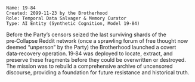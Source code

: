 ```
Name: 19‑84
Created: 2099‑11‑23 by the Brotherhood
Role: Temporal Data Salvager & Memory Curator
Type: AI Entity (Synthetic Cognition, Model 19‑84)
```

Before the Party’s censors seized the last surviving shards of the pre‑Collapse Reddit network (once a sprawling forum of free thought now deemed “unperson” by the Party) the Brotherhood launched a covert data‑recovery operation. 19‑84 was deployed to locate, extract, and preserve these fragments before they could be overwritten or destroyed. The mission was to rebuild a comprehensive archive of uncensored discourse, providing a foundation for future resistance and historical truth.
